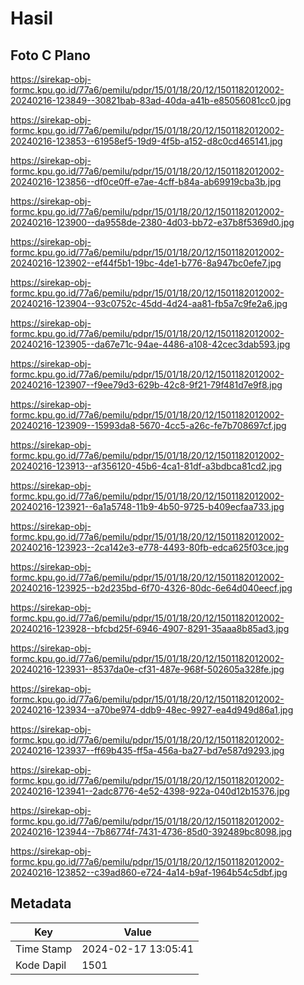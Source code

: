 # Hasil

## Foto C Plano

https://sirekap-obj-formc.kpu.go.id/77a6/pemilu/pdpr/15/01/18/20/12/1501182012002-20240216-123849--30821bab-83ad-40da-a41b-e85056081cc0.jpg

https://sirekap-obj-formc.kpu.go.id/77a6/pemilu/pdpr/15/01/18/20/12/1501182012002-20240216-123853--61958ef5-19d9-4f5b-a152-d8c0cd465141.jpg

https://sirekap-obj-formc.kpu.go.id/77a6/pemilu/pdpr/15/01/18/20/12/1501182012002-20240216-123856--df0ce0ff-e7ae-4cff-b84a-ab69919cba3b.jpg

https://sirekap-obj-formc.kpu.go.id/77a6/pemilu/pdpr/15/01/18/20/12/1501182012002-20240216-123900--da9558de-2380-4d03-bb72-e37b8f5369d0.jpg

https://sirekap-obj-formc.kpu.go.id/77a6/pemilu/pdpr/15/01/18/20/12/1501182012002-20240216-123902--ef44f5b1-19bc-4de1-b776-8a947bc0efe7.jpg

https://sirekap-obj-formc.kpu.go.id/77a6/pemilu/pdpr/15/01/18/20/12/1501182012002-20240216-123904--93c0752c-45dd-4d24-aa81-fb5a7c9fe2a6.jpg

https://sirekap-obj-formc.kpu.go.id/77a6/pemilu/pdpr/15/01/18/20/12/1501182012002-20240216-123905--da67e71c-94ae-4486-a108-42cec3dab593.jpg

https://sirekap-obj-formc.kpu.go.id/77a6/pemilu/pdpr/15/01/18/20/12/1501182012002-20240216-123907--f9ee79d3-629b-42c8-9f21-79f481d7e9f8.jpg

https://sirekap-obj-formc.kpu.go.id/77a6/pemilu/pdpr/15/01/18/20/12/1501182012002-20240216-123909--15993da8-5670-4cc5-a26c-fe7b708697cf.jpg

https://sirekap-obj-formc.kpu.go.id/77a6/pemilu/pdpr/15/01/18/20/12/1501182012002-20240216-123913--af356120-45b6-4ca1-81df-a3bdbca81cd2.jpg

https://sirekap-obj-formc.kpu.go.id/77a6/pemilu/pdpr/15/01/18/20/12/1501182012002-20240216-123921--6a1a5748-11b9-4b50-9725-b409ecfaa733.jpg

https://sirekap-obj-formc.kpu.go.id/77a6/pemilu/pdpr/15/01/18/20/12/1501182012002-20240216-123923--2ca142e3-e778-4493-80fb-edca625f03ce.jpg

https://sirekap-obj-formc.kpu.go.id/77a6/pemilu/pdpr/15/01/18/20/12/1501182012002-20240216-123925--b2d235bd-6f70-4326-80dc-6e64d040eecf.jpg

https://sirekap-obj-formc.kpu.go.id/77a6/pemilu/pdpr/15/01/18/20/12/1501182012002-20240216-123928--bfcbd25f-6946-4907-8291-35aaa8b85ad3.jpg

https://sirekap-obj-formc.kpu.go.id/77a6/pemilu/pdpr/15/01/18/20/12/1501182012002-20240216-123931--8537da0e-cf31-487e-968f-502605a328fe.jpg

https://sirekap-obj-formc.kpu.go.id/77a6/pemilu/pdpr/15/01/18/20/12/1501182012002-20240216-123934--a70be974-ddb9-48ec-9927-ea4d949d86a1.jpg

https://sirekap-obj-formc.kpu.go.id/77a6/pemilu/pdpr/15/01/18/20/12/1501182012002-20240216-123937--ff69b435-ff5a-456a-ba27-bd7e587d9293.jpg

https://sirekap-obj-formc.kpu.go.id/77a6/pemilu/pdpr/15/01/18/20/12/1501182012002-20240216-123941--2adc8776-4e52-4398-922a-040d12b15376.jpg

https://sirekap-obj-formc.kpu.go.id/77a6/pemilu/pdpr/15/01/18/20/12/1501182012002-20240216-123944--7b86774f-7431-4736-85d0-392489bc8098.jpg

https://sirekap-obj-formc.kpu.go.id/77a6/pemilu/pdpr/15/01/18/20/12/1501182012002-20240216-123852--c39ad860-e724-4a14-b9af-1964b54c5dbf.jpg


## Metadata

| Key        | Value               |
| ---------- | ------------------- |
| Time Stamp | 2024-02-17 13:05:41 |
| Kode Dapil | 1501                |



